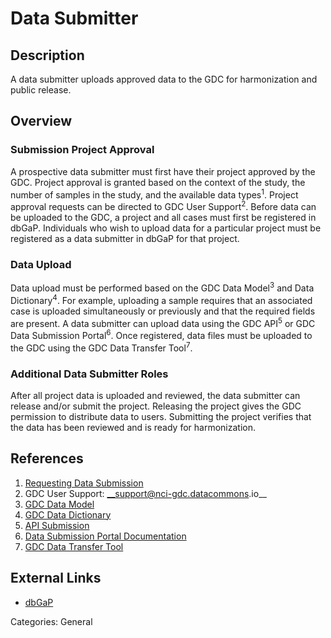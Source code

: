 # Data Submitter #
## Description ##

A data submitter uploads approved data to the GDC for harmonization and public release.   

## Overview ##

### Submission Project Approval

A prospective data submitter must first have their project approved by the GDC. Project approval is granted based on the context of the study, the number of samples in the study, and the available data types<sup>1</sup>. Project approval requests can be directed to GDC User Support<sup>2</sup>. Before data can be uploaded to the GDC, a project and all cases must first be registered in dbGaP. Individuals who wish to upload data for a particular project must be registered as a data submitter in dbGaP for that project.

### Data Upload

Data upload must be performed based on the GDC Data Model<sup>3</sup> and Data Dictionary<sup>4</sup>. For example, uploading a sample requires that an associated case is uploaded simultaneously or previously and that the required fields are present. A data submitter can upload data using the GDC API<sup>5</sup> or GDC Data Submission Portal<sup>6</sup>. Once registered, data files must be uploaded to the GDC using the GDC Data Transfer Tool<sup>7</sup>.    

### Additional Data Submitter Roles

After all project data is uploaded and reviewed, the data submitter can release and/or submit the project. Releasing the project gives the GDC permission to distribute data to users. Submitting the project verifies that the data has been reviewed and is ready for harmonization.    

## References ##
1. [Requesting Data Submission](https://gdc.cancer.gov/node/633/)
2. GDC User Support:  __support@nci-gdc.datacommons.io__
3. [GDC Data Model](https://gdc.cancer.gov/developers/gdc-data-model/gdc-data-model-components)
4. [GDC Data Dictionary](/Data_Dictionary/viewer/)
5. [API Submission](/API/Users_Guide/Submission/)
6. [Data Submission Portal Documentation](/Data_Submission_Portal/Users_Guide/Data_Submission_Overview/)
7. [GDC Data Transfer Tool](https://gdc.cancer.gov/access-data/gdc-data-transfer-tool)

## External Links ##
* [dbGaP](https://www.ncbi.nlm.nih.gov/gap)

Categories: General